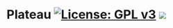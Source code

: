# Plateau [![License: GPL v3](https://img.shields.io/badge/License-GPLv3-blue.svg)](https://www.gnu.org/licenses/gpl-3.0) [![](https://github.com/aportelli/Plateau/workflows/Build%20macOS/badge.svg)](https://github.com/aportelli/Plateau/actions?query=workflow%3A%22Build+macOS%22)

